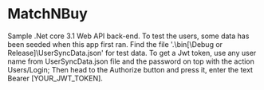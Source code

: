 # MatchNBuy
Sample .Net core 3.1 Web API back-end.
To test the users, some data has been seeded when this app first ran.
Find the file '.\\bin[\\Debug or Release]\\UserSyncData.json' for test data.
To get a Jwt token, use any user name from UserSyncData.json file and the password
on top with the action Users/Login; Then head to the Authorize button and press it,
enter the text Bearer [YOUR_JWT_TOKEN].
